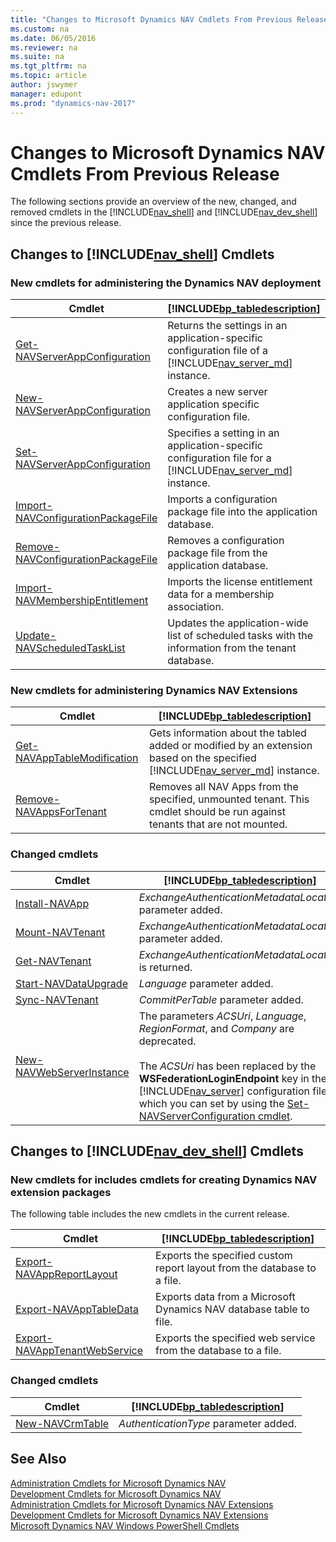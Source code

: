 ```yaml
---
title: "Changes to Microsoft Dynamics NAV Cmdlets From Previous Release"
ms.custom: na
ms.date: 06/05/2016
ms.reviewer: na
ms.suite: na
ms.tgt_pltfrm: na
ms.topic: article
author: jswymer
manager: edupont
ms.prod: "dynamics-nav-2017"
---
```

# Changes to Microsoft Dynamics NAV Cmdlets From Previous Release
The following sections provide an overview of the new, changed, and removed cmdlets in the [!INCLUDE[nav_shell](includes/nav_shell_md.md)] and [!INCLUDE[nav_dev_shell](includes/nav_dev_shell_md.md)] since the previous release.  

## Changes to [!INCLUDE[nav_shell](includes/nav_shell_md.md)] Cmdlets  

### New cmdlets for administering the Dynamics NAV deployment  

|Cmdlet|[!INCLUDE[bp_tabledescription](includes/bp_tabledescription_md.md)]|
|------------|---------------------------------------|
|[Get-NAVServerAppConfiguration](Microsoft.Dynamics.Nav.Management/Get-NAVServerAppConfiguration.md)|Returns the settings in an application-specific configuration file of a [!INCLUDE[nav_server_md](includes/nav_server_md.md)] instance.|
|[New-NAVServerAppConfiguration](Microsoft.Dynamics.Nav.Management/New-NAVServerAppConfiguration.md)|Creates a new server application specific configuration file.|
|[Set-NAVServerAppConfiguration](Microsoft.Dynamics.Nav.Management/Set-NAVServerAppConfiguration.md)|Specifies a setting in an application-specific configuration file for a [!INCLUDE[nav_server_md](includes/nav_server_md.md)] instance.|
|[Import-NAVConfigurationPackageFile](Microsoft.Dynamics.Nav.Management/Import-NAVConfigurationPackageFile.md)|Imports a configuration package file into the application database.|
|[Remove-NAVConfigurationPackageFile](Microsoft.Dynamics.Nav.Management/Remove-NAVConfigurationPackageFile.md)| Removes a configuration package file from the application database.|
|[Import-NAVMembershipEntitlement](Microsoft.Dynamics.Nav.Management/Import-NAVMembershipEntitlement.md)|Imports the license entitlement data for a membership association.|
|[Update-NAVScheduledTaskList](Microsoft.Dynamics.Nav.Management/Update-NAVScheduledTaskList.md)|Updates the application-wide list of scheduled tasks with the information from the tenant database.|

<!-- A number of other new cmdlets are available in the [!INCLUDE[nav_shell](includes/nav_shell_md.md)] but are not yet listed here. For a full list, see [Administration Cmdlets for Microsoft Dynamics NAV Extensions](http://go.microsoft.com/fwlink/?LinkID=626874).  -->

### New cmdlets for administering Dynamics NAV Extensions

|Cmdlet|[!INCLUDE[bp_tabledescription](includes/bp_tabledescription_md.md)]|
|------------|---------------------------------------|  
|[Get-NAVAppTableModification](Microsoft.Dynamics.Nav.Apps.Management/Get-NAVAppTableModification.md)|Gets information about the tabled added or modified by an extension based on the specified [!INCLUDE[nav_server_md](includes/nav_server_md.md)] instance.|
|[Remove-NAVAppsForTenant](Microsoft.Dynamics.Nav.Apps.Management/Remove-NAVAppsForTenant.md)| Removes all NAV Apps from the specified, unmounted tenant. This cmdlet should be run against tenants that are not mounted.|

<!--|[Get-NAVTableSynchSetupForDataUpgrade](Microsoft.Dynamics.Nav.Apps.Management/Get-NAVTableSynchSetupForDataUpgrade.md)|Gets information about the tables that will be modified, added, or removed during a tenant data upgrade on the specified  [!INCLUDE[nav_server_md](includes/nav_server_md.md)] instance.|-->

### Changed cmdlets  

|Cmdlet|[!INCLUDE[bp_tabledescription](includes/bp_tabledescription_md.md)]|
|------------|---------------------------------------|  
|[Install-NAVApp](Microsoft.Dynamics.Nav.Apps.Management/Install-NAVApp.md)|*ExchangeAuthenticationMetadataLocation* parameter added.|
|[Mount-NAVTenant](Microsoft.Dynamics.Nav.Management/Mount-NAVTenant.md)|*ExchangeAuthenticationMetadataLocation* parameter added.|
|[Get-NAVTenant](Microsoft.Dynamics.Nav.Management/Mount-NAVTenant.md)|*ExchangeAuthenticationMetadataLocation* is returned.|
|[Start-NAVDataUpgrade](Microsoft.Dynamics.Nav.Management/Start-NAVDataUpgrade.md)|*Language* parameter added.|
|[Sync-NAVTenant](Microsoft.Dynamics.Nav.Management/Sync-NAVTenant.md)|*CommitPerTable* parameter added.|
|[New-NAVWebServerInstance](Microsoft.Dynamics.Nav.Management/New-NAVWebServerInstance.md)|The parameters *ACSUri*, *Language*, *RegionFormat*, and *Company* are deprecated.<BR /><BR />The *ACSUri* has been replaced by the **WSFederationLoginEndpoint** key in the [!INCLUDE[nav_server](includes/nav_server_md.md)] configuration file, which you can set by using the [Set-NAVServerConfiguration cmdlet](Set-NAVServerConfiguration.md).|

## Changes to [!INCLUDE[nav_dev_shell](includes/nav_dev_shell_md.md)] Cmdlets  

### New cmdlets for includes cmdlets for creating Dynamics NAV extension packages
 The following table includes the new cmdlets in the current release.  

|Cmdlet|[!INCLUDE[bp_tabledescription](includes/bp_tabledescription_md.md)]|  
|------------|---------------------------------------|  
|[Export-NAVAppReportLayout](Microsoft.Dynamics.Nav.Apps.Tools/Export-NAVAppReportLayout.md)|Exports the specified custom report layout from the database to a file.|
|[Export-NAVAppTableData](Microsoft.Dynamics.Nav.Apps.Tools/Export-NAVAppTableData.md) | Exports data from a Microsoft Dynamics NAV database table to file.|
|[Export-NAVAppTenantWebService](Microsoft.Dynamics.Nav.Apps.Tools/Export-NAVAppTenantWebService.md)| Exports the specified web service from the database to a file.|

<!-- >  A number of other new cmdlets are available in the [!INCLUDE[nav_dev_shell](includes/nav_dev_shell_md.md)] but are not yet listed here. For a full list, see [Development Cmdlets for Microsoft Dynamics NAV Extensions](http://go.microsoft.com/fwlink/?LinkId=626875). -->

### Changed cmdlets  

|Cmdlet|[!INCLUDE[bp_tabledescription](includes/bp_tabledescription_md.md)]|
|------------|---------------------------------------|  
|[New-NAVCrmTable](Microsoft.Dynamics.Nav.Model.Tools/New-NAVCrmTable.md)|*AuthenticationType* parameter added.|

## See Also  
[Administration Cmdlets for Microsoft Dynamics NAV](Microsoft.Dynamics.Nav.Management/Microsoft.Dynamics.Nav.Management.md)  
[Development Cmdlets for Microsoft Dynamics NAV](Microsoft.Dynamics.Nav.Model.Tools/Microsoft.Dynamics.Nav.Model.Tools.md)  
[Administration Cmdlets for Microsoft Dynamics NAV Extensions](Microsoft.Dynamics.Nav.Apps.Tools/Microsoft.Dynamics.Nav.Apps.Tools.md)  
[Development Cmdlets for Microsoft Dynamics NAV Extensions](Microsoft.Dynamics.Nav.Apps.Tools/Microsoft.Dynamics.Nav.Apps.Tools.md)  
[Microsoft Dynamics NAV Windows PowerShell Cmdlets](Microsoft-Dynamics-NAV-Windows-PowerShell-Cmdlets.md)
